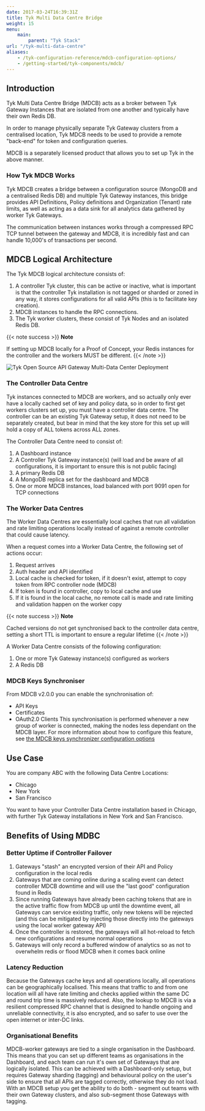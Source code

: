 ```yaml
---
date: 2017-03-24T16:39:31Z
title: Tyk Multi Data Centre Bridge
weight: 15
menu:
    main:
        parent: "Tyk Stack"
url: "/tyk-multi-data-centre"
aliases:
    - /tyk-configuration-reference/mdcb-configuration-options/
    - /getting-started/tyk-components/mdcb/
---
```


## Introduction
Tyk Multi Data Centre Bridge (MDCB) acts as a broker between Tyk Gateway Instances that are isolated from one another and typically have their own Redis DB.

In order to manage physically separate Tyk Gateway clusters from a centralised location, Tyk MDCB needs to be used to provide a remote "back-end" for token and configuration queries.

MDCB is a separately licensed product that allows you to set up Tyk in the above manner.

### How Tyk MDCB Works

Tyk MDCB creates a bridge between a configuration source (MongoDB and a centralised Redis DB) and multiple Tyk Gateway instances, this bridge provides API Definitions, Policy definitions and Organization (Tenant) rate limits, as well as acting as a data sink for all analytics data gathered by worker Tyk Gateways.

The communication between instances works through a compressed RPC TCP tunnel between the gateway and MDCB, it is incredibly fast and can handle 10,000's of transactions per second.

## MDCB Logical Architecture

The Tyk MDCB logical architecture consists of:

1.  A controller Tyk cluster, this can be active or inactive, what is important is that the controller Tyk installation is not tagged or sharded or zoned in any way, it stores configurations for all valid APIs (this is to facilitate key creation).
2.  MDCB instances to handle the RPC connections.
3.  The Tyk worker clusters, these consist of Tyk Nodes and an isolated Redis DB.

{{< note success >}}
**Note**  

If setting up MDCB locally for a Proof of Concept, your Redis instances for the controller and the workers MUST be different.
{{< /note >}}


![Tyk Open Source API Gateway Multi-Data Center Deployment][4]

### The Controller Data Centre

Tyk instances connected to MDCB are workers, and so actually only ever have a locally cached set of key and policy data, so in order to first get workers clusters set up, you must have a controller data centre. The controller can be an existing Tyk Gateway setup, it does not need to be separately created, but bear in mind that the key store for this set up will hold a copy of ALL tokens across ALL zones.

The Controller Data Centre need to consist of:

1.  A Dashboard instance
2.  A Controller Tyk Gateway instance(s) (will load and be aware of all configurations, it is important to ensure this is not public facing)
3.  A primary Redis DB
4.  A MongoDB replica set for the dashboard and MDCB
5.  One or more MDCB instances, load balanced with port 9091 open for TCP connections

### The Worker Data Centres

The Worker Data Centres are essentially local caches that run all validation and rate limiting operations locally instead of against a remote controller that could cause latency.

When a request comes into a Worker Data Centre, the following set of actions occur:

1.  Request arrives
2.  Auth header and API identified
3.  Local cache is checked for token, if it doesn't exist, attempt to copy token from RPC controller node (MDCB)
4.  If token is found in controller, copy to local cache and use
5.  If it is found in the local cache, no remote call is made and rate limiting and validation happen on the worker copy

{{< note success >}}
**Note**  

Cached versions do not get synchronised back to the controller data centre, setting a short TTL is important to ensure a regular lifetime
{{< /note >}}

A Worker Data Centre consists of the following configuration:

1.  One or more Tyk Gateway instance(s) configured as workers
2.  A Redis DB

### MDCB Keys Synchroniser

From MDCB v2.0.0 you can enable the synchronisation of:

* API Keys
* Certificates
* OAuth2.0 Clients
This synchronisation is performed whenever a new group of worker is connected, making the nodes less dependant on the MDCB layer. For more information about how to configure this feature, see [the MDCB keys synchronizer configuration options](/docs/tyk-multi-data-centre/mdcb-configuration-options#sync_worker_config)

## Use Case 

You are company ABC with the following Data Centre Locations:

* Chicago
* New York
* San Francisco

You want to have your Controller Data Centre installation based in Chicago, with further Tyk Gateway installations in New York and San Francisco.


## Benefits of Using MDBC

### Better Uptime if Controller Failover

1. Gateways "stash" an encrypted version of their API and Policy configuration in the local redis
2. Gateways that are coming online during a scaling event can detect controller MDCB downtime and will use the "last good" configuration found in Redis
3. Since running Gateways have already been caching tokens that are in the active traffic flow from MDCB up until the downtime event, all Gateways can service existing traffic, only new tokens will be rejected (and this can be mitigated by injecting those directly into the gateways using the local worker gateway API)
4. Once the controller is restored, the gateways will all hot-reload to fetch new configurations and resume normal operations
5. Gateways will only record a buffered window of analytics so as not to overwhelm redis or flood MDCB when it comes back online

### Latency Reduction

Because the Gateways cache keys and all operations locally, all operations can be geographically localised. This means that traffic to and from one location will all have rate limiting and checks applied within the same DC and round trip time is massively reduced.
Also, the lookup to MDCB is via a resilient compressed RPC channel that is designed to handle ongoing and unreliable connectivity, it is also encrypted, and so safer to use over the open internet or inter-DC links.

### Organisational Benefits

MDCB-worker gateways are tied to a single organisation in the Dashboard. This means that you can set up different teams as organisations in the Dashboard, and each team can run it's own set of Gateways that are logically isolated.
This can be achieved with a Dashboard-only setup, but requires Gateway sharding (tagging) and behavioural policy on the user's side to ensure that all APIs are tagged correctly, otherwise they do not load.
With an MDCB setup you get the ability to do both - segment out teams with their own Gateway clusters, and also sub-segment those Gateways with tagging.


[1]: /docs/tyk-multi-data-centre/multi-data-centre-bridge/#how-tyk-mdcb-works
[2]: /docs/tyk-multi-data-centre/multi-data-centre-bridge/#logical-architecture
[3]: /docs/tyk-multi-data-centre/multi-data-center-bridge/mdcb-setup/
[4]: /docs/img/diagrams/mdcb_v2.png


